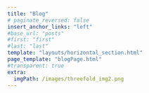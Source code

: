 ```yaml
---
title: "Blog"
# paginate_reversed: false
insert_anchor_links: "left"
#base_url: "posts"
#first: "first"
#last: "last"
template: "layouts/horizontal_section.html"
page_template: "blogPage.html"
#transparent: true
extra:
  imgPath: /images/threefold_img2.png
---
```

